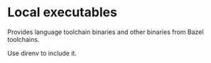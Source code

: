 # Local executables

Provides language toolchain binaries and other binaries from Bazel
toolchains.

Use direnv to include it.